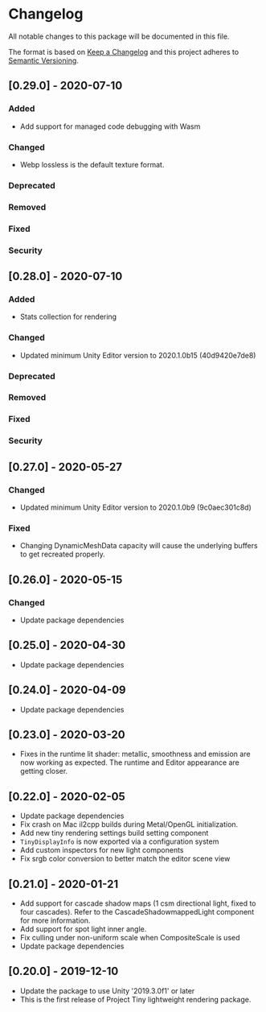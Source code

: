 # Changelog
All notable changes to this package will be documented in this file.

The format is based on [Keep a Changelog](http://keepachangelog.com/en/1.0.0/)
and this project adheres to [Semantic Versioning](http://semver.org/spec/v2.0.0.html).

## [0.29.0] - 2020-07-10

### Added

* Add support for managed code debugging with Wasm

### Changed

* Webp lossless is the default texture format.

### Deprecated


### Removed


### Fixed


### Security




## [0.28.0] - 2020-07-10

### Added

* Stats collection for rendering

### Changed

* Updated minimum Unity Editor version to 2020.1.0b15 (40d9420e7de8)

### Deprecated


### Removed


### Fixed


### Security




## [0.27.0] - 2020-05-27


### Changed
* Updated minimum Unity Editor version to 2020.1.0b9 (9c0aec301c8d)

### Fixed
* Changing DynamicMeshData capacity will cause the underlying buffers to get recreated properly.

## [0.26.0] - 2020-05-15

### Changed

* Update package dependencies

## [0.25.0] - 2020-04-30
* Update package dependencies

## [0.24.0] - 2020-04-09
* Update package dependencies

## [0.23.0] - 2020-03-20
* Fixes in the runtime lit shader: metallic, smoothness and emission are now working as expected. The runtime and Editor appearance are getting closer.

## [0.22.0] - 2020-02-05

* Update package dependencies
* Fix crash on Mac il2cpp builds during Metal/OpenGL initialization.
* Add new tiny rendering settings build setting component
* `TinyDisplayInfo` is now exported via a configuration system
* Add custom inspectors for new light components
* Fix srgb color conversion to better match the editor scene view

## [0.21.0] - 2020-01-21

* Add support for cascade shadow maps (1 csm directional light, fixed to four cascades). Refer to the CascadeShadowmappedLight component for more information.
* Add support for spot light inner angle.
* Fix culling under non-uniform scale when CompositeScale is used
* Update package dependencies

## [0.20.0] - 2019-12-10

* Update the package to use Unity '2019.3.0f1' or later
* This is the first release of Project Tiny lightweight rendering package.
